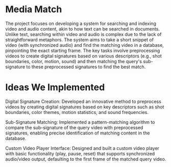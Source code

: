 # Media Match
The project focuses on developing a system for searching and indexing video and audio content, akin to how text can be searched in documents. Unlike text, searching within video and audio is complex due to the lack of straightforward metaphors. The system aims to take a short snippet of video (with synchronized audio) and find the matching video in a database, pinpointing the exact starting frame. The key tasks involve preprocessing videos to create digital signatures based on various descriptors (e.g., shot boundaries, color, motion, sound) and then matching the query's sub-signature to these preprocessed signatures to find the best match.

# Ideas We Implemented 

Digital Signature Creation: Developed an innovative method to preprocess videos by creating digital signatures based on key descriptors such as shot boundaries, color themes, motion statistics, and sound frequencies.

Sub-Signature Matching: Implemented a pattern-matching algorithm to compare the sub-signature of the query video with preprocessed signatures, enabling precise identification of matching content in the database.

Custom Video Player Interface: Designed and built a custom video player with basic functionality (play, pause, reset) that supports synchronized audio/video output, defaulting to the first frame of the matched query video.

